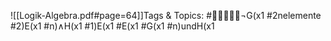 
![[Logik-Algebra.pdf#page=64]]Tags & Topics:
   #¬G(x1
   #2nelemente
   #2)E(x1
   #n)∧H(x1
   #1)E(x1
   #E(x1
   #G(x1
   #n)undH(x1